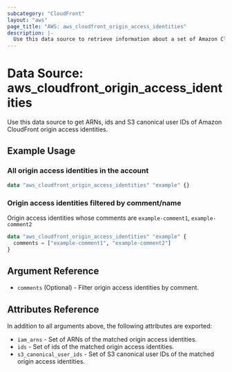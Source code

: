 ```yaml
---
subcategory: "CloudFront"
layout: "aws"
page_title: "AWS: aws_cloudfront_origin_access_identities"
description: |-
  Use this data source to retrieve information about a set of Amazon CloudFront origin access identities.
---
```


# Data Source: aws_cloudfront_origin_access_identities

Use this data source to get ARNs, ids and S3 canonical user IDs of Amazon CloudFront origin access identities.

## Example Usage

### All origin access identities in the account

```terraform
data "aws_cloudfront_origin_access_identities" "example" {}
```

### Origin access identities filtered by comment/name

Origin access identities whose comments are `example-comment1`, `example-comment2`

```terraform
data "aws_cloudfront_origin_access_identities" "example" {
  comments = ["example-comment1", "example-comment2"]
}
```

## Argument Reference

* `comments` (Optional) - Filter origin access identities by comment.

## Attributes Reference

In addition to all arguments above, the following attributes are exported:


* `iam_arns` - Set of ARNs of the matched origin access identities.
* `ids` - Set of ids of the matched origin access identities.
* `s3_canonical_user_ids` - Set of S3 canonical user IDs of the matched origin access identities.
